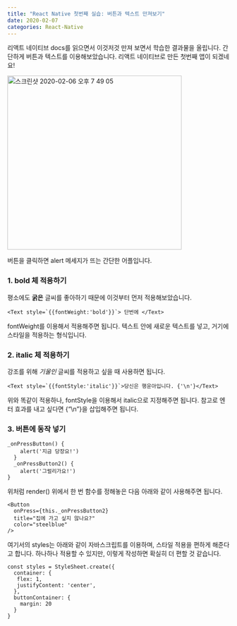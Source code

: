 ```yaml
---
title: "React Native 첫번째 실습: 버튼과 텍스트 만져보기"
date: 2020-02-07
categories: React-Native
---
```


리액트 네이티브 docs를 읽으면서 이것저것 만져 보면서 학습한 결과물을 올립니다.
간단하게 버튼과 텍스트를 이용해보았습니다.
리액트 네이티브로 만든 첫번째 앱이 되겠네요!

<img width="395" alt="스크린샷 2020-02-06 오후 7 49 05" src="https://user-images.githubusercontent.com/43411599/73930526-fc0de300-4919-11ea-9d81-026a2021d227.png">

버튼을 클릭하면 alert 메세지가 뜨는 간단한 어플입니다.


### 1. bold 체 적용하기 
평소에도 **굵은** 글씨를 좋아하기 때문에 이것부터 먼저 적용해보았습니다.

```react
<Text style=`{{fontWeight:'bold'}}`> 단번에 </Text>
```

fontWeight를 이용해서 적용해주면 됩니다.
텍스트 안에 새로운 텍스트를 넣고, 거기에 스타일을 적용하는 형식입니다.


### 2. italic 체 적용하기
강조를 위해 *기울인* 글씨를 적용하고 싶을 때 사용하면 됩니다.
```react
<Text style=`{{fontStyle:'italic'}}`>당신은 행운아입니다. {'\n'}</Text>
```

위와 똑같이 적용하나, fontStyle을 이용해서 italic으로 지정해주면 됩니다.
참고로 엔터 효과를 내고 싶다면 {“\n”}을 삽입해주면 됩니다.


### 3. 버튼에 동작 넣기

```react
_onPressButton() {
    alert('지금 당장요!')
  }
  _onPressButton2() {
    alert('그럴리가요!')
}
```

위처럼 render() 위에서 한 번 함수를 정해놓은 다음 아래와 같이 사용해주면 됩니다.

```react
<Button
  onPress={this._onPressButton2}
  title="집에 가고 싶지 않나요?"
  color="steelblue"
/>
```

여기서의 styles는 아래와 같이 자바스크립트를 이용하며, 스타일 적용을 편하게 해준다고 합니다.
하나하나 적용할 수 있지만, 이렇게 작성하면 확실히 더 편할 것 같습니다.

```react
const styles = StyleSheet.create({
  container: {
   flex: 1,
   justifyContent: 'center',
  },
  buttonContainer: {
    margin: 20
  }
}
```
